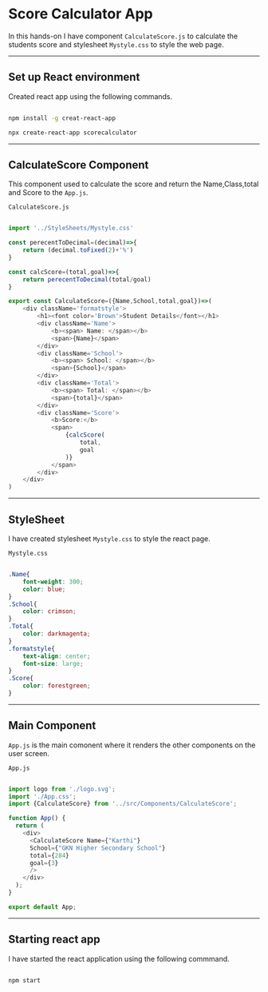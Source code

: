 # Score Calculator App

In this hands-on I have component ```CalculateScore.js``` to calculate the students score and stylesheet ```Mystyle.css``` to style the web page.

---

## Set up React environment

Created react app using the following commands.

``` bash

npm install -g creat-react-app

npx create-react-app scorecalculator

```

---

## CalculateScore Component

This component used to calculate the score and return the Name,Class,total and Score to the ```App.js```.

```CalculateScore.js```

``` js

import '../StyleSheets/Mystyle.css'

const perecentToDecimal=(decimal)=>{
    return (decimal.toFixed(2)+'%')
}

const calcScore=(total,goal)=>{
    return perecentToDecimal(total/goal)
}

export const CalculateScore=({Name,School,total,goal})=>(
    <div className='formatstyle'>
        <h1><font color='Brown'>Student Details</font></h1>
        <div className='Name'>
            <b><span> Name: </span></b>
            <span>{Name}</span>
        </div>
        <div className='School'>
            <b><span> School: </span></b>
            <span>{School}</span>
        </div>
        <div className='Total'>
            <b><span> Total: </span></b>
            <span>{total}</span>
        </div>
        <div className='Score'>
            <b>Score:</b>
            <span>
                {calcScore(
                    total,
                    goal
                )}
            </span>
        </div>
    </div>
)

```

---

## StyleSheet

I have created stylesheet ```Mystyle.css``` to style the react page.

```Mystyle.css```

``` css

.Name{
    font-weight: 300;
    color: blue;
}
.School{
    color: crimson;
}
.Total{
    color: darkmagenta;
}
.formatstyle{
    text-align: center;
    font-size: large;
}
.Score{
    color: forestgreen;
}

```

---

## Main Component

```App.js``` is the main comonent where it renders the other components on the user screen.

```App.js```

``` js

import logo from './logo.svg';
import './App.css';
import {CalculateScore} from '../src/Components/CalculateScore';

function App() {
  return (
    <div>
      <CalculateScore Name={"Karthi"}
      School={"GKN Higher Secondary School"}
      total={284}
      goal={3}
      />
    </div>
  );
}

export default App;


```
---

## Starting react app

I have started the react application using the following commmand.

``` bash

npm start

```